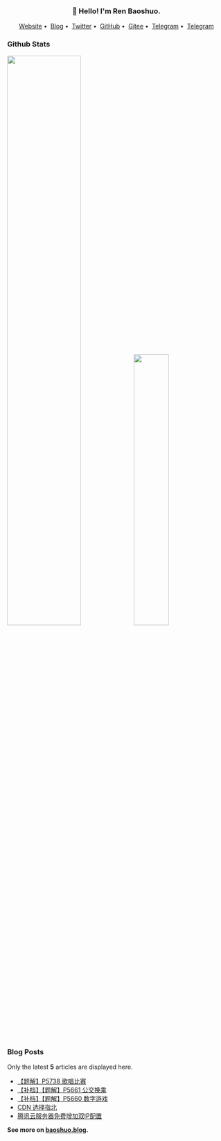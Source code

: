 <h3 align="center">👋 Hello! I'm Ren Baoshuo.</h3>

<p align="center">
<a href="https://baoshuo.ren">Website</a>&nbsp;•&nbsp;
<a href="https://baoshuo.blog">Blog</a>&nbsp;•&nbsp;
<a href="https://twitter.com/renbaoshuo">Twitter</a>&nbsp;•&nbsp;
<a href="https://github.com/renbaoshuo">GitHub</a>&nbsp;•&nbsp;
<a href="https://gitee.com/renbaoshuo">Gitee</a>&nbsp;•&nbsp;
<a href="https://t.me/baoshuo">Telegram</a>&nbsp;•&nbsp;
<a href="https://baoshuo.ren/about.html">Telegram</a>
</p>

<p id="baoshuo-age" align="center" style="display: none;"></p>

### Github Stats

<a href="https://github.com/renbaoshuo"><img src="https://github-readme-stats.vercel.app/api?username=renbaoshuo&show_icons=true&layout=compact&count_private=true&hide_title=true&theme=default" style="width: 58%; max-width: 58%; min-width: 58%;"><img src="https://github-readme-stats.vercel.app/api/top-langs/?username=renbaoshuo&layout=compact&count_private=true&theme=default" style="width: 40%; max-width: 40%; min-width: 40%;"></a>

### Blog Posts

Only the latest **5** articles are displayed here.

<!--START_SECTION:posts-->
* [【题解】P5738 歌唱比赛](https:&#x2F;&#x2F;baoshuo.blog&#x2F;post&#x2F;Fkd_0k863&#x2F;)
* [【补档】【题解】P5661 公交换乘](https:&#x2F;&#x2F;baoshuo.blog&#x2F;post&#x2F;ggJf-YBpY&#x2F;)
* [【补档】【题解】P5660 数字游戏](https:&#x2F;&#x2F;baoshuo.blog&#x2F;post&#x2F;iUlAUUi_B&#x2F;)
* [CDN 选择指北](https:&#x2F;&#x2F;baoshuo.blog&#x2F;post&#x2F;qdnqr3YIZ&#x2F;)
* [腾讯云服务器免费增加双IP配置](https:&#x2F;&#x2F;baoshuo.blog&#x2F;post&#x2F;ipsdGhVWj&#x2F;)
<!--END_SECTION:posts-->

**See more on [baoshuo.blog](https://baoshuo.blog).**

